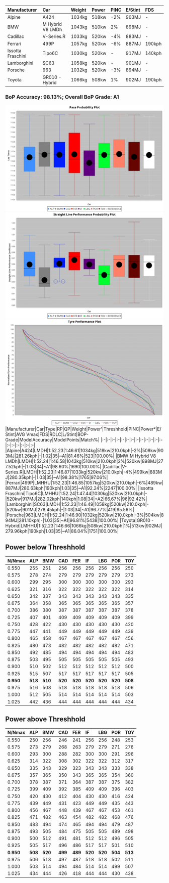 |Manufacturer|Car|Weight|Power|PINC|E/Stint|FDS|
|:-|:-|:-|:-|:-|:-|:-|
|Alpine|A424|1034kg|518kw|-2%|903MJ|-|
|BMW|M Hybrid V8 LMDh|1043kg|510kw|2%|898MJ|-|
|Cadillac|V-Series.R|1033kg|520kw|-4%|883MJ|-|
|Ferrari|499P|1057kg|520kw|-6%|887MJ|190kph|
|Issotta Fraschini|Tipo6C|1030kg|520kw|-|917MJ|140kph|
|Lamborghini|SC63|1058kg|520kw|-|901MJ|-|
|Porsche|963|1032kg|520kw|-3%|894MJ|-|
|Toyota|GR010 - Hybrid|1066kg|508kw|1%|902MJ|190kph|

### BoP Accuracy: 98.13%; Overall BoP Grade: A1
![PACECHART](./IMG/AUTO.png)
![STRAIGHTLINEPERFORMANCECHART](./IMG/AUTO_sp.png)
![TYREPERFORMANCECHART](./IMG/AUTO_tw.png)
|Manufacturer|Car|Type|RP|QP|Weight|Power¹|Threshhold|PINC|Power²|E/Stint|AVG Vmax|FDS|RDLC|L/Stint|BOP-Grade|ModelAccuracy|ModelPoints|Match%|
|:-|:-|:-|:-|:-|:-|:-|:-|:-|:-|:-|:-|:-|:-|:-|:-|:-|:-|:-|
|Alpine|A424|LMDH|1:52.23|1:46.61|1034kg|518kw|210.0kph|-2%|508kw|903MJ|281.26kph|-|1.02|35|~A1|81.46%|523|100.00%|
|BMW|M Hybrid V8 LMDh|LMDH|1:52.24|1:46.58|1043kg|510kw|210.0kph|2%|520kw|898MJ|277.52kph|-|1.03|34|~A1|98.60%|1690|100.00%|
|Cadillac|V-Series.R|LMDH|1:52.23|1:46.87|1033kg|520kw|210.0kph|-4%|499kw|883MJ|280.35kph|-|1.03|35|~A1|98.38%|1765|97.06%|
|Ferrari|499P|LMHHU|1:52.23|1:46.85|1057kg|520kw|210.0kph|-6%|489kw|887MJ|280.63kph|190kph|1.03|35|~A1|92.24%|2247|100.00%|
|Issotta Fraschini|Tipo6C|LMHHU|1:52.24|1:47.44|1030kg|520kw|210.0kph|-|520kw|917MJ|282.02kph|140kph|1.08|34|+A2|66.67%|96|92.42%|
|Lamborghini|SC63|LMDH|1:52.23|1:46.49|1058kg|520kw|210.0kph|-|520kw|901MJ|278.45kph|-|1.03|34|~A1|96.77%|419|95.56%|
|Porsche|963|LMDH|1:52.24|1:46.90|1032kg|520kw|210.0kph|-3%|504kw|894MJ|281.10kph|-|1.03|35|~A1|96.81%|5438|100.00%|
|Toyota|GR010 - Hybrid|LMHHU|1:52.23|1:46.66|1066kg|508kw|210.0kph|1%|513kw|902MJ|279.96kph|190kph|1.03|35|~A1|86.04%|1751|100.00%|

## Power below Threshhold
|N/Nmax|ALP|BMW|CAD|FER|IF|LBG|POR|TOY|
|:-|:-|:-|:-|:-|:-|:-|:-|:-|
|0.550|255|251|256|256|256|256|256|250|
|0.575|278|274|279|279|279|279|279|273|
|0.600|299|295|300|300|300|300|300|293|
|0.625|321|316|322|322|322|322|322|314|
|0.650|342|337|343|343|343|343|343|335|
|0.675|364|358|365|365|365|365|365|357|
|0.700|386|380|387|387|387|387|387|378|
|0.725|407|401|409|409|409|409|409|399|
|0.750|428|422|430|430|430|430|430|420|
|0.775|447|441|449|449|449|449|449|439|
|0.800|465|458|467|467|467|467|467|456|
|0.825|480|473|482|482|482|482|482|471|
|0.850|492|485|494|494|494|494|494|483|
|0.875|503|495|505|505|505|505|505|493|
|0.900|510|502|512|512|512|512|512|500|
|0.925|515|507|517|517|517|517|517|505|
|**0.950**|**518**|**510**|**520**|**520**|**520**|**520**|**520**|**508**|
|0.975|516|508|518|518|518|518|518|506|
|1.000|512|505|514|514|514|514|514|503|
|1.025|442|436|444|444|444|444|444|434|

## Power above Threshhold
|N/Nmax|ALP|BMW|CAD|FER|IF|LBG|POR|TOY|
|:-|:-|:-|:-|:-|:-|:-|:-|:-|
|0.550|250|256|246|241|256|256|248|253|
|0.575|273|279|268|263|279|279|271|276|
|0.600|293|300|288|282|300|300|291|296|
|0.625|314|322|308|302|322|322|312|317|
|0.650|335|343|329|323|343|343|333|338|
|0.675|357|365|350|343|365|365|354|360|
|0.700|378|387|371|364|387|387|375|382|
|0.725|399|409|392|385|409|409|396|403|
|0.750|420|430|412|404|430|430|416|424|
|0.775|439|449|431|423|449|449|435|443|
|0.800|456|467|448|439|467|467|453|461|
|0.825|471|482|463|454|482|482|468|476|
|0.850|483|494|474|465|494|494|479|487|
|0.875|493|505|484|475|505|505|489|498|
|0.900|500|512|491|481|512|512|496|505|
|0.925|505|517|496|486|517|517|501|510|
|**0.950**|**508**|**520**|**499**|**489**|**520**|**520**|**504**|**513**|
|0.975|506|518|497|487|518|518|502|511|
|1.000|503|514|494|484|514|514|499|507|
|1.025|434|444|426|418|444|444|430|438|
